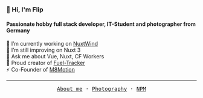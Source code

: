 ### 👋 Hi, I'm Flip
#### Passionate hobby full stack developer, IT-Student and photographer from Germany
🔭 I’m currently working on [NuxtWind](https://nuxtwind.com/)<br>
🌱 I’m still improving on Nuxt 3<br>
💬 Ask me about Vue, Nuxt, CF Workers<br>
💞 Proud creator of [Fuel-Tracker](https://fuel-tracker.com/)<br>
⚡ Co-Founder of [M8Motion](https://m8motion.com/)<br>

---
<p align="center">
  <samp>
    <a href="https://fantasyflip.de">About me</a> ·
    <a href="https://m8motion.com">Photography</a> ·
    <a href="https://www.npmjs.com/~fantasyflip">NPM</a>
  </samp>
</p>
